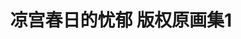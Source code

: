 ---
logo: images/凉宫春日的忧郁 版权原画集1.jpg
title: 凉宫春日的忧郁 版权原画集1
subTitle: TV动画《凉宫春日的忧郁》的插图线画集

category: 画集

hasResource: true
downloadList:
  - intro: 云盘 提取码:59yq
    size: 104.7MB
    link: https://pan.baidu.com/s/1VK-bvvHw3MPcwkMrV3vzlg

downloadContent:   雑誌等でおなじみのハルヒ版権。その原画を収めた画集。
---